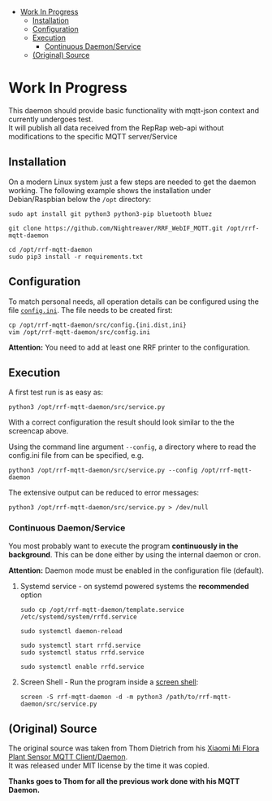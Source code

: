 <!-- TOC -->

- [Work In Progress](#work-in-progress)
  - [Installation](#installation)
  - [Configuration](#configuration)
  - [Execution](#execution)
    - [Continuous Daemon/Service](#continuous-daemonservice)
  - [(Original) Source](#original-source)

<!-- /TOC -->


# Work In Progress

This daemon should provide basic functionality with mqtt-json context and currently undergoes test.  
It will publish all data received from the RepRap web-api without modifications to the specific MQTT server/Service


## Installation

On a modern Linux system just a few steps are needed to get the daemon working.
The following example shows the installation under Debian/Raspbian below the `/opt` directory:

```shell
sudo apt install git python3 python3-pip bluetooth bluez

git clone https://github.com/Nightreaver/RRF_WebIF_MQTT.git /opt/rrf-mqtt-daemon

cd /opt/rrf-mqtt-daemon
sudo pip3 install -r requirements.txt
```

## Configuration

To match personal needs, all operation details can be configured using the file [`config.ini`](config.ini.dist).
The file needs to be created first:

```shell
cp /opt/rrf-mqtt-daemon/src/config.{ini.dist,ini}
vim /opt/rrf-mqtt-daemon/src/config.ini
```

**Attention:**
You need to add at least one RRF printer to the configuration.


## Execution

A first test run is as easy as:

```shell
python3 /opt/rrf-mqtt-daemon/src/service.py
```

With a correct configuration the result should look similar to the the screencap above.

Using the command line argument `--config`, a directory where to read the config.ini file from can be specified, e.g.

```shell
python3 /opt/rrf-mqtt-daemon/src/service.py --config /opt/rrf-mqtt-daemon
```

The extensive output can be reduced to error messages:

```shell
python3 /opt/rrf-mqtt-daemon/src/service.py > /dev/null
```

### Continuous Daemon/Service

You most probably want to execute the program **continuously in the background**.
This can be done either by using the internal daemon or cron.

**Attention:** Daemon mode must be enabled in the configuration file (default).

1. Systemd service - on systemd powered systems the **recommended** option
   
   ```shell
   sudo cp /opt/rrf-mqtt-daemon/template.service /etc/systemd/system/rrfd.service

   sudo systemctl daemon-reload

   sudo systemctl start rrfd.service
   sudo systemctl status rrfd.service

   sudo systemctl enable rrfd.service
   ```

1. Screen Shell - Run the program inside a [screen shell](https://www.howtoforge.com/linux_screen):
   
   ```shell
   screen -S rrf-mqtt-daemon -d -m python3 /path/to/rrf-mqtt-daemon/src/service.py
   ```

## (Original) Source

The original source was taken from Thom Dietrich from his [Xiaomi Mi Flora Plant Sensor MQTT Client/Daemon](https://github.com/ThomDietrich/miflora-mqtt-daemon).  
It was released under MIT license by the time it was copied.  
  
**Thanks goes to Thom for all the previous work done with his MQTT Daemon.**
